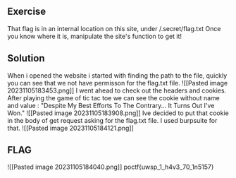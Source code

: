 ## Exercise 
That flag is in an internal location on this site, under /.secret/flag.txt
Once you know where it is, manipulate the site's function to get it!

## Solution
When i opened the website i started with finding the path to the file, quickly you can see that we not have permisson for the flag.txt file.
![[Pasted image 20231105183453.png]]
I went ahead to check out the headers and cookies. After playing the game of tic tac toe we can see the cookie without name and value : "Despite My Best Efforts To The Contrary... It Turns Out I've Won."
![[Pasted image 20231105183908.png]]
Ive decided to put that cookie in the body of get request asking for the flag.txt file. I used burpsuite for that.
![[Pasted image 20231105184121.png]]
## FLAG 
![[Pasted image 20231105184040.png]]
poctf{uwsp_1_h4v3_70_1n5157}

